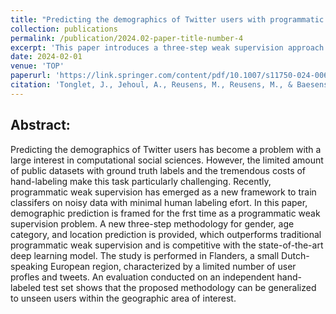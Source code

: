 ```yaml
---
title: "Predicting the demographics of Twitter users with programmatic weak supervision"
collection: publications
permalink: /publication/2024.02-paper-title-number-4
excerpt: 'This paper introduces a three-step weak supervision approach for predicting demographics of Twitter users.'
date: 2024-02-01
venue: 'TOP'
paperurl: 'https://link.springer.com/content/pdf/10.1007/s11750-024-00666-y.pdf'
citation: 'Tonglet, J., Jehoul, A., Reusens, M., Reusens, M., & Baesens, B. (2024). Predicting the demographics of Twitter users with programmatic weak supervision. Top, 1-37.'
---
```

Abstract:
--------
Predicting the demographics of Twitter users has become a problem with a large interest in computational social sciences. However, the limited amount of public datasets with ground truth labels and the tremendous costs of hand-labeling make this task particularly challenging. Recently, programmatic weak supervision has emerged as a new framework to train classifers on noisy data with minimal human labeling efort. In this paper, demographic prediction is framed for the frst time as a programmatic weak supervision problem. A new  three-step methodology for gender, age category, and location prediction is provided, which outperforms traditional programmatic weak supervision and is competitive with the state-of-the-art deep learning model. The study is performed in Flanders, a small Dutch-speaking European region, characterized by a limited number of user profles and tweets. An evaluation conducted on an independent hand-labeled test set shows that the proposed methodology can be generalized to unseen users within the geographic area of interest.
